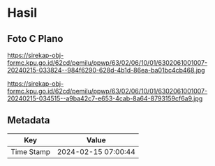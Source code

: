 # Hasil

## Foto C Plano

https://sirekap-obj-formc.kpu.go.id/62cd/pemilu/ppwp/63/02/06/10/01/6302061001007-20240215-033824--984f6290-628d-4b1d-86ea-ba01bc4cb468.jpg

https://sirekap-obj-formc.kpu.go.id/62cd/pemilu/ppwp/63/02/06/10/01/6302061001007-20240215-034515--a9ba42c7-e653-4cab-8a64-8793159cf6a9.jpg


## Metadata

| Key        | Value               |
| ---------- | ------------------- |
| Time Stamp | 2024-02-15 07:00:44 |



